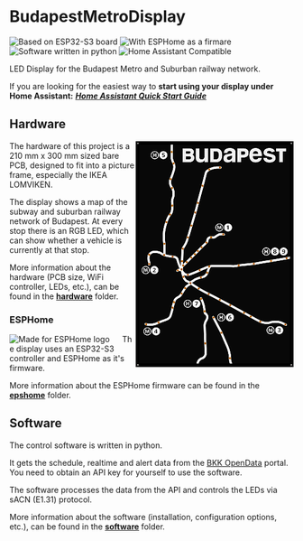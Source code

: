# BudapestMetroDisplay

![Based on ESP32-S3 board](https://img.shields.io/badge/hardware-ESP32--S3-blue?logo=espressif)
![With ESPHome as a firmare](https://img.shields.io/badge/firmware-esphome-blue?logo=esphome)
![Software written in python](https://img.shields.io/badge/software-python-blue?logo=python)
![Home Assistant Compatible](https://img.shields.io/badge/homassistant-compatible-blue?logo=homeassistant)

LED Display for the Budapest Metro and Suburban railway network.

If you are looking for the easiest way to **start using your display
under Home Assistant:** ***[Home Assistant Quick Start Guide](HomeAssistant.md)***

## Hardware

<img align="right" src="hardware/pcb.png" alt="Design of the PCB">

The hardware of this project is a 210 mm x 300 mm sized bare PCB,
designed to fit into a picture frame, especially the IKEA LOMVIKEN.

The display shows a map of the subway and suburban railway network of
Budapest. At every stop there is an RGB LED, which can show whether a vehicle
is currently at that stop.

More information about the hardware (PCB size, WiFi controller, LEDs, etc.),
can be found in the **[hardware](hardware/README.md)** folder.

### ESPHome
<img src="https://esphome.io/_static/made-for-esphome-black-on-white.png" align="left" alt="Made for ESPHome logo" width="200">

The display uses an ESP32-S3 controller and ESPHome as it's firmware.

More information about the ESPHome firmware can be found in the
**[epshome](epshome/README.md)** folder.

## Software

The control software is written in python.

It gets the schedule, realtime and alert data from the
[BKK OpenData](https://opendata.bkk.hu/home) portal.
You need to obtain an API key for yourself to use the software.

The software processes the data from the API and controls the LEDs
via sACN (E1.31) protocol.

More information about the software (installation, configuration options,
etc.), can be found in the **[software](software/README.md)** folder.
